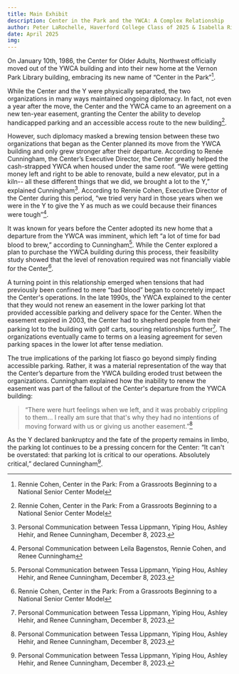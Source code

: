 ```yaml
---
title: Main Exhibit
description: Center in the Park and the YWCA: A Complex Relationship
author: Peter LaRochelle, Haverford College Class of 2025 & Isabella Rivera, Bryn Mawr College Class of 2025
date: April 2025
img:
---
```




On January 10th, 1986, the Center for Older Adults, Northwest officially moved out of the YWCA building and into their new home at the Vernon Park Library building, embracing its new name of “Center in the Park”[^1]. 

  

While the Center and the Y were physically separated, the two organizations in many ways maintained ongoing diplomacy. In fact, not even a year after the move, the Center and the YWCA came to an agreement on a new ten-year easement, granting the Center the ability to develop handicapped parking and an accessible access route to the new building[^1]. 

  

However, such diplomacy masked a brewing tension between these two organizations that began as the Center planned its move from the YWCA building and only grew stronger after their departure. According to Renée Cunningham, the Center’s Executive Director, the Center greatly helped the cash-strapped YWCA when housed under the same roof. “We were getting money left and right to be able to renovate, build a new elevator, put in a kiln-- all these different things that we did, we brought a lot to the Y,” explained Cunningham[^3]. According to Rennie Cohen, Executive Director of the Center during this period, “we tried very hard in those years when we were in the Y to give the Y as much as we could because their finances were tough”[^2]. 

 

It was known for years before the Center adopted its new home that a departure from the YWCA was imminent, which left “a lot of time for bad blood to brew,” according to Cunningham[^3]. While the Center explored a plan to purchase the YWCA building during this process, their feasibility study showed that the level of renovation required was not financially viable for the Center[^1].  

 

A turning point in this relationship emerged when tensions that had previously been confined to mere “bad blood” began to concretely impact the Center's operations. In the late 1990s, the YWCA explained to the center that they would not renew an easement in the lower parking lot that provided accessible parking and delivery space for the Center. When the easement expired in 2003, the Center had to shepherd people from their parking lot to the building with golf carts, souring relationships further[^3]. The organizations eventually came to terms on a leasing agreement for seven parking spaces in the lower lot after tense mediation. 

 

The true implications of the parking lot fiasco go beyond simply finding accessible parking. Rather, it was a material representation of the way that the Center’s departure from the YWCA building eroded trust between the organizations. Cunningham explained how the inability to renew the easement was part of the fallout of the Center's departure from the YWCA building:

>“There were hurt feelings when we left, and it was probably crippling to them... I really am sure that that's why they had no intentions of moving forward with us or giving us another easement.”[^3]

 

As the Y declared bankruptcy and the fate of the property remains in limbo, the parking lot continues to be a pressing concern for the Center: “It can't be overstated: that parking lot is critical to our operations. Absolutely critical,” declared Cunningham[^3].  


[^1]: Rennie Cohen, Center in the Park: From a Grassroots Beginning to a National Senior Center Model
[^2]: Personal Communication between Leila Bagenstos, Rennie Cohen, and Renee Cunningham
[^3]: Personal Communication between Tessa Lippmann, Yiping Hou, Ashley Hehir, and Renee Cunningham, December 8, 2023.
